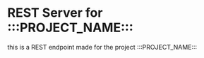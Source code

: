 # REST Server for :::PROJECT_NAME:::

this is a REST endpoint made for the project :::PROJECT_NAME:::
